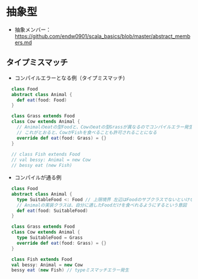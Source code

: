 # 抽象型
- 抽象メンバー：https://github.com/endw0901/scala_basics/blob/master/abstract_members.md

## タイプミスマッチ
- コンパイルエラーとなる例（タイプミスマッチ)
```scala
  class Food
  abstract class Animal {
    def eat(food: Food)
  }

  class Grass extends Food
  class Cow extends Animal {
    // Animalのeatの型Foodと、Cowのeatの型Grassが異なるのでコンパイルエラー発生
    // これがとおると、CowがFishを食べることも許可されることになる
    override def eat(food: Grass) = {}
  }
  
  // class Fish extends Food
  // val bessy: Animal = new Cow
  // bessy eat (new Fish)
```

- コンパイルが通る例
```scala
  class Food
  abstract class Animal {
    type SuitableFood <: Food // 上限境界 左辺はFoodのサブクラスでないといけない
    // Animalの実装クラスは、自分に適したFoodだけを食べれるようにするという意図
    def eat(food: SuitableFood)
  }

  class Grass extends Food
  class Cow extends Animal {
    type SuitableFood = Grass
    override def eat(food: Grass) = {}
  }

  class Fish extends Food
  val bessy: Animal = new Cow
  bessy eat (new Fish) // typeミスマッチエラー発生
```
